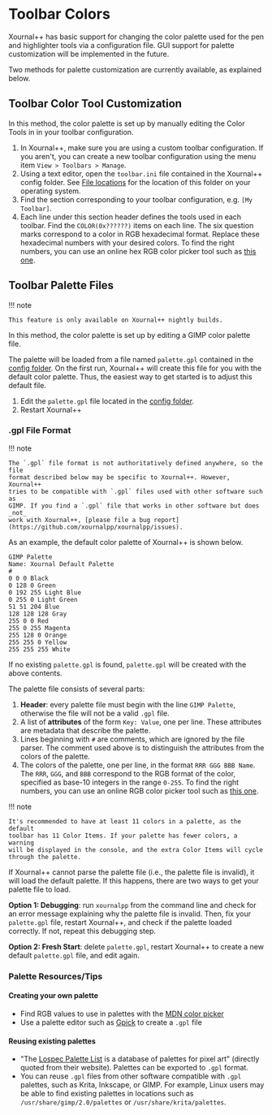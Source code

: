 # Toolbar Colors

Xournal++ has basic support for changing the color palette used for the pen and
highlighter tools via a configuration file. GUI support for palette
customization will be implemented in the future.

Two methods for palette customization are currently available, as explained
below.

## Toolbar Color Tool Customization

In this method, the color palette is set up by manually editing the Color Tools
in in your toolbar configuration.

1. In Xournal++, make sure you are using a custom toolbar configuration. If you
   aren't, you can create a new toolbar configuration using the menu item
   `View > Toolbars > Manage`.
2. Using a text editor, open the `toolbar.ini` file contained in the Xournal++
   config folder. See [File locations](../file-locations.md) for the location of
   this folder on your operating system.
3. Find the section corresponding to your toolbar configuration, e.g.
   `[My Toolbar]`.
4. Each line under this section header defines the tools used in each toolbar.
   Find the `COLOR(0x??????)` items on each line. The six question marks
   correspond to a color in RGB hexadecimal format. Replace these hexadecimal
   numbers with your desired colors. To find the right numbers, you can use an
   online hex RGB color picker tool such as [this one][mdn color picker].

## Toolbar Palette Files

!!! note

    This feature is only available on Xournal++ nightly builds.

In this method, the color palette is set up by editing a GIMP color palette
file.

The palette will be loaded from a file named `palette.gpl` contained in the
[config folder](../file-locations.md). On the first run, Xournal++ will create
this file for you with the default color palette. Thus, the easiest way to get
started is to adjust this default file.

1. Edit the `palette.gpl` file located in the [config folder](../file-locations.md).
2. Restart Xournal++

### .gpl File Format

!!! note

    The `.gpl` file format is not authoritatively defined anywhere, so the file
    format described below may be specific to Xournal++. However, Xournal++
    tries to be compatible with `.gpl` files used with other software such as
    GIMP. If you find a `.gpl` file that works in other software but does _not_
    work with Xournal++, [please file a bug report](https://github.com/xournalpp/xournalpp/issues).

As an example, the default color palette of Xournal++ is shown below.

```
GIMP Palette
Name: Xournal Default Palette
#
0 0 0 Black
0 128 0 Green
0 192 255 Light Blue
0 255 0 Light Green
51 51 204 Blue
128 128 128 Gray
255 0 0 Red
255 0 255 Magenta
255 128 0 Orange
255 255 0 Yellow
255 255 255 White
```

If no existing `palette.gpl` is found, `palette.gpl` will be created with the
above contents.

The palette file consists of several parts:

 1. **Header**: every palette file must begin with the line `GIMP Palette`,
    otherwise the file will not be a valid `.gpl` file.
 2. A list of **attributes** of the form `Key: Value`, one per line. These
    attributes are metadata that describe the palette.
 3. Lines beginning with `#` are comments, which are ignored by the file parser.
    The comment used above is to distinguish the attributes from the colors of
    the palette.
 4. The colors of the palette, one per line, in the format `RRR GGG BBB Name`.
    The `RRR`, `GGG`, and `BBB` correspond to the RGB format of the color,
    specified as base-10 integers in the range `0-255`. To find the right
    numbers, you can use an online RGB color picker tool such as [this one][mdn
    color picker].

!!! note

    It's recommended to have at least 11 colors in a palette, as the default
    toolbar has 11 Color Items. If your palette has fewer colors, a warning
    will be displayed in the console, and the extra Color Items will cycle
    through the palette.

If Xournal++ cannot parse the palette file (i.e., the palette file is invalid),
it will load the default palette. If this happens, there are two ways to get
your palette file to load.

**Option 1: Debugging**: run `xournalpp` from the command line and check for an
error message explaining why the palette file is invalid. Then, fix your
`palette.gpl` file, restart Xournal++, and check if the palette loaded
correctly. If not, repeat this debugging step.

**Option 2: Fresh Start**: delete `palette.gpl`, restart Xournal++ to create
a new default `palette.gpl` file, and edit again.

### Palette Resources/Tips

#### Creating your own palette

 - Find RGB values to use in palettes with the [MDN color picker][mdn color
   picker]
 - Use a palette editor such as [Gpick](http://www.gpick.org/) to create a `.gpl`
   file

#### Reusing existing palettes

 - "The [Lospec Palette List](https://lospec.com/palette-list) is a database of
   palettes for pixel art" (directly quoted from their website). Palettes can be
   exported to `.gpl` format.
 - You can reuse `.gpl` files from other software compatible with `.gpl`
   palettes, such as Krita, Inkscape, or GIMP. For example, Linux users may be
   able to find existing palettes in locations such as
   `/usr/share/gimp/2.0/palettes` or `/usr/share/krita/palettes`.

[mdn color picker]: https://developer.mozilla.org/en-US/docs/Web/CSS/CSS_Colors/Color_picker_tool
